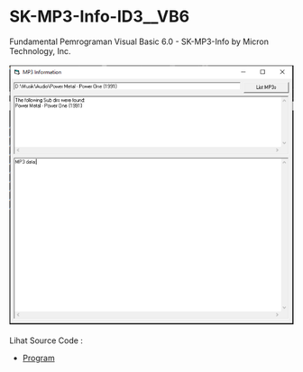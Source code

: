# SK-MP3-Info-ID3__VB6
Fundamental Pemrograman Visual Basic 6.0 - SK-MP3-Info by Micron Technology, Inc.<br><br>
<img src="https://github.com/RizkyKhapidsyah/SK-MP3-Info-ID3__VB6/blob/master/result/001.PNG"><br><br>
Lihat Source Code : <br>
- <a href="https://github.com/RizkyKhapidsyah/SK-MP3-Info-ID3__VB6/tree/master">Program</a>
